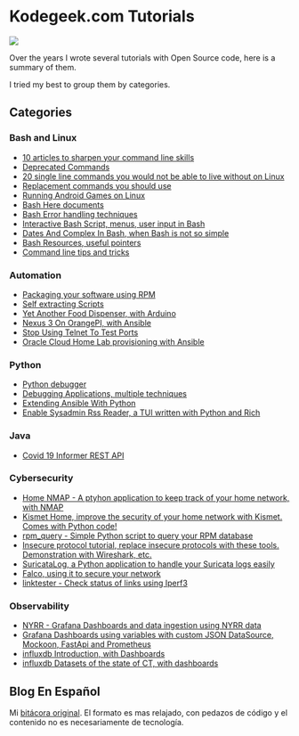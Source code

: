 # Kodegeek.com Tutorials

![](raspberry_pi4.png)

Over the years I wrote several tutorials with Open Source code, here is a summary of them.

I tried my best to group them by categories.

## Categories

### Bash and Linux

* [10 articles to sharpen your command line skills](10-articles-to-sharpen-your-command-line-skills.md)
* [Deprecated Commands](DeprecatedCommandsTutorial.md)
* [20 single line commands you would not be able to live without on Linux](20-single-line-commands-you-would-not-be-able-to-live-without-on-Linux.md)
* [Replacement commands you should use](ReplacementCommands/README.md)
* [Running Android Games on Linux](Running-Android-games-on-Linux-with-android-x86/README.md)
* [Bash Here documents](BashHere/README.md)
* [Bash Error handling techniques](BashError/README.md)
* [Interactive Bash Script, menus, user input in Bash](InteractiveBashScript/README.md)
* [Dates And Complex In Bash, when Bash is not so simple](DatesAndComplexInBash/README.md)
* [Bash Resources, useful pointers](BashResources/README.md)
* [Command line tips and tricks](CommandLineTipsAndTricks/README.md)

### Automation

* [Packaging your software using RPM](Packaging_your_software_using_RPM.md)
* [Self extracting Scripts](SelfExtractingScripts/README.md)
* [Yet Another Food Dispenser, with Arduino](yafd/README.md)
* [Nexus 3 On OrangePI, with Ansible](Nexus3OnOrangePI/README.md)
* [Stop Using Telnet To Test Ports](StopUsingTelnetToTestPorts/README.md)
* [Oracle Cloud Home Lab provisioning with Ansible](OracleCloudHomeLab/README.md)

### Python

* [Python debugger](PythonDebugger/README.md)
* [Debugging Applications, multiple techniques](DebuggingApplications/README.md)
* [Extending Ansible With Python](ExtendingAnsibleWithPython/README.md)
* [Enable Sysadmin Rss Reader, a TUI written with Python and Rich](EnableSysadminRssReader/README.md)

### Java 

* [Covid 19 Informer REST API](Covid19Informer/README.md)

### Cybersecurity

* [Home NMAP - A ptyhon application to keep track of your home network, with NMAP](home_nmap/README.md)
* [Kismet Home, improve the security of your home network with Kismet. Comes with Python code!](kismet_home/README.md)
* [rpm_query - Simple Python script to query your RPM database](rpm_query/README.md)
* [Insecure protocol tutorial, replace insecure protocols with these tools. Demonstration with Wireshark, etc.](insecure_protocol_tutorial/README.md)
* [SuricataLog, a Python application to handle your Suricata logs easily](SuricataLog/README.md)
* [Falco, using it to secure your network](Falco/README.md)
* [linktester - Check status of links using Iperf3](linktester/README.md)

### Observability

* [NYRR - Grafana Dashboards and data ingestion using NYRR data](nyrr/README.md)
* [Grafana Dashboards using variables with custom JSON DataSource, Mockoon, FastApi and Prometheus](grafana/README.md)
* [influxdb Introduction, with Dashboards](influxdb_intro/README.md)
* [influxdb Datasets of the state of CT, with dashboards](influxdb_datasets/README.md)

## Blog En Español

Mi [bitácora original](http://kodegeek.com/blog). El formato es mas relajado, con pedazos de código y el contenido no es necesariamente de tecnología.
